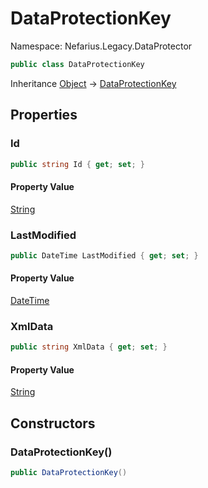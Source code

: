 # DataProtectionKey

Namespace: Nefarius.Legacy.DataProtector

```csharp
public class DataProtectionKey
```

Inheritance [Object](https://docs.microsoft.com/en-us/dotnet/api/system.object) → [DataProtectionKey](./nefarius.legacy.dataprotector.dataprotectionkey.md)

## Properties

### <a id="properties-id"/>**Id**

```csharp
public string Id { get; set; }
```

#### Property Value

[String](https://docs.microsoft.com/en-us/dotnet/api/system.string)<br>

### <a id="properties-lastmodified"/>**LastModified**

```csharp
public DateTime LastModified { get; set; }
```

#### Property Value

[DateTime](https://docs.microsoft.com/en-us/dotnet/api/system.datetime)<br>

### <a id="properties-xmldata"/>**XmlData**

```csharp
public string XmlData { get; set; }
```

#### Property Value

[String](https://docs.microsoft.com/en-us/dotnet/api/system.string)<br>

## Constructors

### <a id="constructors-.ctor"/>**DataProtectionKey()**

```csharp
public DataProtectionKey()
```
